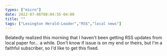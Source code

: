 ```yaml
---
types: ["micro"]
date: 2022-07-06T08:04:55-04:00
title: ""
tags: ["Lexington Herald-Leader","RSS","local news"]
---
```

Belatedly realized this morning that I haven't been getting RSS updates from local paper for... a while. Don't know if issue is on my end or theirs, but I'm a faithful subscriber, so I'd like to get this fixed.
